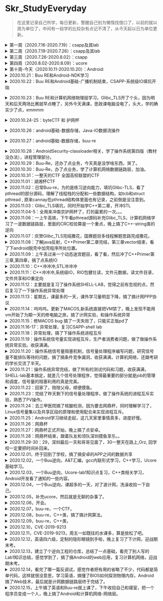 # Skr_StudyEveryday

> 在这里记录自己所学，每日更新，警醒自己别为懒惰找借口了，以前的就以周为单位了，中间有一段学的比较杂有点记不清了，从今天起以日为单位更新。

<details>
<summary>第一周（2020.7.16-2020.7.19）：csapp及其lab</summary>

+ [x] csapp：第一章到第三章

+ [x] csapp-lab：lab1到lab3

  [lab1](https://github.com/shizhongpwn/csapp_lab/blob/master/CSAPP%20LAB%20%E2%80%94%20data%20lab.pdf)：Data lab

  使用<<，>>，^，&此类基本操作数实现取反，三位运算符，比较整数大小，浮点数转换等操作

  [lab2](https://github.com/shizhongpwn/csapp_lab/blob/master/CSAPP-Boom%20lab.pdf)：Bomb lab

  一些简单的汇编，还算简单，唯独parse_6需要看出链表结构。还在parse_4中存在一处隐藏关卡

  lab3：Attack lab

  入门pwn

  </details>

<details>
<summary>第二周（2020.7.19-2020.7.26）：csapp及其lab</summary>

+ [x] csapp-lab：lab4到lab7

  [lab4](https://github.com/shizhongpwn/csapp_lab/blob/master/CSAPP-archlab.pdf)：Arch lab

  与X86-64指令集相似的Y86-64指令集的学习，以及立即数的加入，优化。

  [lab5]：Cache lab

  这个没写。。。当时绕过了

  [lab6](https://github.com/shizhongpwn/csapp_lab/blob/master/shlab-handout/tsh.c)：Shell lab

  实现一个简易的linux里的shell，这个当时记得看了，但是没上传好像，抽空找下上传

  [lab7](https://github.com/shizhongpwn/csapp_lab/blob/master/csapp-malloc_lab.md)：Malloc lab

  实现一个简易的glibc的堆块回收

  </details>

<details>
<summary>第三周（2020.7.26-2020.8.02）：csapp</summary>

+ [x] csapp：看到第九章的系统级IO

+ [ ] csapp-lab：proxy lab

  未完成

  </details>

<details>
<summary>第四周（2020.8.02-2020.8.09）：ucore</summary>

+ [x] ucore-lab：lab1到lab2

  [lab1](https://github.com/shizhongpwn/notes/blob/master/ucore/Ucore-lab1.md)：

  启动操作系统的bootloader，操作系统如何加载到内存
  </details>

<details>
<summary>第十周-今天（2020.10.11-2020.10.20）：Android:</summary>

+ [x] [第一章](https://github.com/shizhongpwn/Andriod-/blob/master/Android%E5%9F%BA%E7%A1%80/Android%E5%9F%BA%E7%A1%80-%E4%B8%80.md)：Android基础

+ [x] [第二章](https://github.com/shizhongpwn/Andriod-/blob/master/Android%E5%9F%BA%E7%A1%80/android%E5%9F%BA%E7%A1%80%E4%BA%8C-UI.md)：Andorid UI相关

+ [x] [第三章](https://github.com/shizhongpwn/Andriod-/blob/master/Android%E5%9F%BA%E7%A1%80/Android%E5%9F%BA%E7%A1%80-%E6%89%8B%E6%9C%BA%E5%92%8C%E5%B9%B3%E6%9D%BF.md)：手机和平板UI设计相关

+ [x] [第四章](https://github.com/shizhongpwn/Andriod-/blob/master/Android%E5%9F%BA%E7%A1%80/android%E5%9F%BA%E7%A1%80-%E5%B9%BF%E6%92%AD%E6%9C%BA%E5%88%B6.md)：Android 广播机制（未读完）

+ [x] [做了很多的android CTF题目]

  </details>

<details>
<summary>2020.10.21：Buu RE和Android-NDK学习</summary>

+ [x] [BUU RE]

做了几个简单的RE，做的很慢，废物。

+ [x] [Android-NDK](https://github.com/shizhongpwn/Andriod-/blob/master/AndroidSecurity/AndroidSecurity-NKD.md)：Android SDK开发
       </details>
       
<details>
<summary>2020.10.22：Buu RE和Android基础-广播机制结束，CSAPP-系统级IO填坑开始</summary>

+ [x] [BUU RE]

做了几个简单的RE，CrackRTF,JustRE,Youngter-drive。

+ [x] [Android-广播机制](https://github.com/shizhongpwn/Andriod-/blob/master/Android%E5%9F%BA%E7%A1%80/android%E5%9F%BA%E7%A1%80-%E5%B9%BF%E6%92%AD%E6%9C%BA%E5%88%B6.md)：Android-广播机制

+ [x] [CSAPP-系统级IO](https://github.com/shizhongpwn/csapp_lab/blob/master/%E7%B3%BB%E7%BB%9F%E7%BA%A7IO.md)：今天开了个头。
       </details>
       
<details>
<summary>2020.10.23：Buu RE和计算机网络物理层学习，Glibc_TLS开了个头，因为明天和后天两场比赛就早点睡了，另外今天满课，思政课电脑没电了，头大，学的确实少了点，emmmm</summary>

+ [x] [BUU RE]

做了几个简单的RE，[ACTF新生赛2020]easyre,相册

+ [x] [计算机网络-物理层](https://github.com/shizhongpwn/notes/blob/master/%E8%AE%A1%E7%AE%97%E6%9C%BA%E7%BD%91%E7%BB%9C/%E7%89%A9%E7%90%86%E5%B1%82.md)：计算机网络-物理层

+ [x] [Glibc_TLS](https://github.com/shizhongpwn/notes/blob/master/Glibc_TLS/Glibc_TLS.md)：TLS今天开了个头。
       </details>
<details>
<summary>2020.10.24-25：byteCTF 和 护网杯</summary>

+ [x] [Byte CTF]

尝试了几个re，我只能说。。。。自己太垃圾了，一心想做安卓，也没看老本行pwn，安卓做不出，抱歉。。。。

+ [x] [护网杯]

这个真的是被带躺着进线下的，Byte实在做不动，就看了这个，复现了一个pwn....菜逼哭泣。。
       </details>
    
<details>
<summary>2020.10.26：android基础-数据存储，Java-IO数据流操作</summary>

+ [x] [android基础-数据存储](https://github.com/shizhongpwn/Andriod-/blob/master/Android%E5%9F%BA%E7%A1%80/Android%E5%9F%BA%E7%A1%80-%E6%95%B0%E6%8D%AE%E5%AD%98%E5%82%A8.md)：学了数据存储里面的文件存储技术。

+ [x] [Java-IO](https://github.com/shizhongpwn/CodeAndItsSafety/blob/master/Java/IO.md)：因为之前看java依赖于C++的意识和一点JAVA基础，但是觉得JAVA本身的语言安全特性也很重要，所以打算趁着学安卓也顺便把Java好好学一下（汗，越学觉得自己不会的越多）
       </details>
       
<details>
<summary>2020.10.27：android基础-数据存储，buu-re</summary>

+ [x] [android基础-数据存储](https://github.com/shizhongpwn/Andriod-/blob/master/Android%E5%9F%BA%E7%A1%80/Android%E5%9F%BA%E7%A1%80-%E6%95%B0%E6%8D%AE%E5%AD%98%E5%82%A8.md)：学了数据存储里面的SharedPreferences存储技术。

+ [x] [buu-re]
做了几个Exe的re，因为可能要当成例子进行讲解，自己先过一遍。
       </details>
      
<details>
<summary>2020.10.28：AndroidSecurity-classloader相关，学了操作系统第四版（教材没办法），进程管理部分。</summary>

+ [x] [AndroidSecurity-脱壳1](https://github.com/shizhongpwn/Andriod-/blob/master/AndroidSecurity/AndroidSecurity-%E8%84%B1%E5%A3%B31.md)：学习了Android里面的class loader相关的机制，和一些插件开发的基础

+ [x] [buu-re]
做了几个Exe的re。

+ [x] [操作系统第四版-进程管理](https://github.com/shizhongpwn/notes/blob/master/%E8%AE%A1%E7%AE%97%E6%9C%BA%E6%93%8D%E4%BD%9C%E7%B3%BB%E7%BB%9F-%E7%AC%AC%E5%9B%9B%E7%89%88/%E8%BF%9B%E7%A8%8B%E7%AE%A1%E7%90%86.md)：操作系统进程管理相关

    </details>
    
<details>
<summary>2020.10.29：Buu-Re，还办了点业务，今天真是没学啥东西，哭了。</summary>


+ [x] [buu-re]
做了1个Exe的re。

    </details>


<details>
<summary>2020.10.30：Buu-Re，办了点业务，学了计算机网络数据链路层，加油。</summary>

+ [x] [buu-re]
做了1个Exe的re。

+ [x] [计算机网络-数据链路层](https://github.com/shizhongpwn/notes/blob/master/%E8%AE%A1%E7%AE%97%E6%9C%BA%E7%BD%91%E7%BB%9C/%E6%95%B0%E6%8D%AE%E9%93%BE%E8%B7%AF%E5%B1%82.md)：今天数据链路层开了头。
    </details>

<details>
<summary>2020.10.31：一整天的CTF 全国高校联盟的CTF</summary>
    </details>

<details>
<summary>2020.11.01：湖湘杯CTF</summary>

+ [x] [湖湘杯CTF]
其实这大三少有的打一整天的ctf，也差不多是大三的最后一个线上赛了，以后短时间内应该不回参加线上赛了，还剩护网杯和网鼎杯两个线下，CTF生涯就先画上个句号吧，因为要好好充电补充知识，希望自己大三下可以找一个好实习，不想待学校了，嘤嘤嘤。

    </details>
  
<details>
<summary>2020.11.02：日常Buu-re，为的是练习逆向能力，填坑Glibc-TLS，看了pthread的部分源码，理解了线程栈的分配和一些数据结构，如tcb和struct pthread , 原来cannay在pthread结构体里面也有记录，之前倒是没注意到。</summary>

+ [x] [buu-re]
做了2个很水的re。

+ [x] [Glibc_TLS](https://github.com/shizhongpwn/notes/blob/master/Glibc_TLS/Glibc_TLS.md)：TLS填坑ing。

    </details>
    
<details>
<summary>2020.11.03：Glibc_TLS填坑，同时开始学C++第二章，开冲STL</summary>

+ [x] [C++](https://github.com/shizhongpwn/CodeAndItsSafety/blob/master/C%2B%2B/C%2B%2BPrimer-%E7%AC%AC%E4%BA%8C%E7%AB%A0.md)：C++第二章。

+ [x] [Glibc_TLS](https://github.com/shizhongpwn/notes/blob/master/Glibc_TLS/Glibc_TLS.md)：TLS填坑ing。

    </details>
    
<details>
<summary>2020.11.04-5：全用来冲南京护网杯了，打的最累的一次。。。</summary>

+ [x] [护网杯]
    </details>

<details>
<summary>2020.11.06：一上午高铁，下午看pthread源码补充Glibc_TLS，计算机网络学习了一波数据链路层，里面的CRC校验算是一个重点，晚上搞了C++-string类的逆向</summary>

+ [x] [C++逆向-string](https://github.com/shizhongpwn/CodeAndItsSafety/blob/master/C%2B%2B/C%2B%2B%E9%80%86%E5%90%91%E5%AD%A6%E4%B9%A0-string.md)：搞了搞string类，学到了。

+ [x] [Glibc_TLS](https://github.com/shizhongpwn/notes/blob/master/Glibc_TLS/Glibc_TLS.md)：TLS填坑ing。

+ [x] [计算机网络-数据链路层](https://github.com/shizhongpwn/notes/blob/master/%E8%AE%A1%E7%AE%97%E6%9C%BA%E7%BD%91%E7%BB%9C/%E6%95%B0%E6%8D%AE%E9%93%BE%E8%B7%AF%E5%B1%82.md)：今天数据链路层重点研究了其协议相关的三个基本问题：封装成帧，透明传输，差错检测（CRC校验是重点）。
    </details>


<details>
<summary>2020.11.07：庆贺Glibc_TLS完结撒花，国赛题目多线程解题思路完成撒花。</summary>

+ [x] [Glibc_TLS](https://github.com/shizhongpwn/notes/blob/master/Glibc_TLS/Glibc_TLS.md)：TLS完结撒花。
    </details>

<details>
<summary>2020.11.08：了解java反射，C++Primer第二章完结，第三章vector结束，看了下android脱壳中加壳程序所处位置。</summary>

+ [x] [java反射](https://github.com/shizhongpwn/CodeAndItsSafety/blob/master/Java/JAVA-%E5%8F%8D%E5%B0%84.md)：简单了解java反射，因为在安卓安全加壳部分要经常用到。
+ [x] [C++Primer第三章](https://github.com/shizhongpwn/CodeAndItsSafety/blob/master/C%2B%2B/C%2B%2BPrimer-%E7%AC%AC%E4%B8%89%E7%AB%A0.md)：第二章今天完结，第三章看到了vector.
+ [x] [加壳APP运行流程和ClassLoader修正](https://github.com/shizhongpwn/Andriod-/blob/master/AndroidSecurity/AndroidSecutity-%E5%8A%A0%E5%A3%B3APP%E8%BF%90%E8%A1%8C%E6%B5%81%E7%A8%8B%E5%92%8CClassLoader%E4%BF%AE%E6%AD%A3.md):	这一点刚刚开始，因为不太了解java反射，跑过去看了看。
    </details>
    
<details>
<summary>2020.11.09：上午丢过来一个动态迷宫题目，看了看，然后冲了C++Primer第三章,第四章，搞了点系统IO</summary>

+ [x] [C++Primer第三章](https://github.com/shizhongpwn/CodeAndItsSafety/blob/master/C%2B%2B/C%2B%2BPrimer-%E7%AC%AC%E4%B8%89%E7%AB%A0.md)：第三章完结撒花。
+ [x] [C++Primer第四章](https://github.com/shizhongpwn/CodeAndItsSafety/blob/master/C%2B%2B/C%2B%2BPrimer-第四章.md): 第四章完结撒花，这一章跟C有很多冲突，所以挺快的。 
+ [x] [csapp-系统级IO](https://github.com/shizhongpwn/csapp_lab/blob/master/系统级IO.md):	晚上好累啊，看的好慢，哭了。
    </details>
<details>
<summary>2020.11.10：C++冲冲冲,STL冲冲冲</summary>

+ [x] [C++Primer第五章](https://github.com/shizhongpwn/CodeAndItsSafety/blob/master/C%2B%2B/C%2B%2BPrimer-第五章-语句.md)：第五章完结，底层学完回来学C++真的得心应手。
+ [x] [C++Primer第六章](https://github.com/shizhongpwn/CodeAndItsSafety/blob/master/C%2B%2B/C%2B%2BPrimer-第六章-函数.md): 函数还没搞完。
+ [x] JAVA-web：今天的javaweb课，怎么说全看java了，哈哈

    </details>
    
<details>
<summary>2020.11.11：C++冲冲冲,系统级IO，RIO包健壮读，文件元数据，读文件目录，文件共享和IO重定向</summary>

+ [x] [C++Primer第六章](https://github.com/shizhongpwn/CodeAndItsSafety/blob/master/C%2B%2B/C%2B%2BPrimer-第六章-函数.md): 完结撒花。
+ [x] [CSAPP-系统级IO](https://github.com/shizhongpwn/csapp_lab/blob/master/系统级IO.md): RIO包健壮读，无缓冲区读就是调用系统调用直接读到目标区域，有缓冲区的就是，先调用系统调用把缓冲区读满，同时用一个结构体对缓冲区进行解释和标记，来方便用户直接从缓冲区拿数据，减少了系统调用，至于文件元数据其实就是v-node的很多文件信息，读取目录差别就在于返回的是指向目录流(directory stream)的指针，共享文件的话，主要是依赖于文件表其实是共享的，每个进程的文件描述符表里面的表项都可以指过去。重定向的话就在于`dup2`函数了，理解共享文件之后理解这个不难。

    </details>
    
<details>
<summary>2020.11.12：主要就是复习了操作系统SHELL-LAB，觉得之前有忽视的点，然后复习了一下操作系统异常处理</summary>

+ [x] [CSAPP-SHELL-LAB](https://github.com/shizhongpwn/csapp_lab/blob/master/CSAPP-shell-lab.md): 撸源码撸源码。
+ [x] [CSAPP-异常处理](https://github.com/shizhongpwn/csapp_lab/blob/master/CSAPP-第八章-异常.md): 异常处理进阶一波。

    </details>

<details>
<summary>2020.11.13：星期五，课最多的一天，课外学习量明显下降，搞了搞计网PPP协议</summary>

+ [x] [计算机网络-数据链路层](https://github.com/shizhongpwn/notes/blob/master/%E8%AE%A1%E7%AE%97%E6%9C%BA%E7%BD%91%E7%BB%9C/%E6%95%B0%E6%8D%AE%E9%93%BE%E8%B7%AF%E5%B1%82.md)：PPP协议，协议组成，PPP协议帧格式，其工作流程

    </details>

<details>
<summary>2020.11.14：呜呜呜，更新了MACOS,新系统直接把VM禁了，晚上发现不能用vm开始了为期一天的修电脑之旅，搞了计网实验，和操作系统异常</summary>

+ [x] [CSAPP-异常处理](https://github.com/shizhongpwn/csapp_lab/blob/master/CSAPP-第八章-异常.md): 异常处理进阶一波。

    </details>

<details>
<summary>2020.11.15：修MACOS bug 搞了一天失败了，只能买正版pd了</summary>

+ [x] 修理MAC OS,电脑差点只能送售后。。。

    </details>
<details>
<summary>2020.11.16-17：异常处理，复习CSAPP-shell lab</summary>

+ [x] [CSAPP-异常处理](https://github.com/shizhongpwn/csapp_lab/blob/master/CSAPP-第八章-异常.md): 异常处理进阶一波。
+ [x] [CSAPP-SHELL-LAB](https://github.com/shizhongpwn/csapp_lab/blob/master/CSAPP-shell-lab.md): 因为老师布置了一个shell实验，但是那个太简单了，就找了这个难一点的复习一下。
    </details>
<details>
<summary>2020.11.18：异常处理，搞了下操作系统进程互斥</summary>

+ [x] [CSAPP-异常处理](https://github.com/shizhongpwn/csapp_lab/blob/master/CSAPP-第八章-异常.md): 异常处理课后习题都ccc。
+ [x] [进程互斥](https://github.com/shizhongpwn/notes/blob/master/计算机操作系统-第四版/操作系统实验-进程互斥.md): 进程互斥，生产者消费者实验
    </details>
<details>
<summary>2020.11.19：操作系统信号量实现进程互斥，生产者消费者问题，做了做操作系统异常实验。收获满满。</summary>

+ [x] [计算机操作系统-第四版-进程管理](https://github.com/shizhongpwn/notes/blob/master/计算机操作系统-第四版/进程管理.md): 实现进程互斥的几种方式，信号量机制中的整形信号量，AND型信号量，记录型信号量，信号量集，管程机制，
+ [x] [CSAPP-异常处理](https://github.com/shizhongpwn/csapp_lab/blob/master/CSAPP-第八章-异常.md): 异常处理实验。
    </details>
<details>
<summary>2020.11.20：操作系统信号量阻塞机制，信号量处理程序编写问题，研究信号量不能排队等待的问题，搞了搞条件竞争漏洞，收获满满，计算机网络，还跟考研的学长交流了半天。</summary>

+ [x] [计算机网络-数据链路层](https://github.com/shizhongpwn/notes/blob/master/%E8%AE%A1%E7%AE%97%E6%9C%BA%E7%BD%91%E7%BB%9C/%E6%95%B0%E6%8D%AE%E9%93%BE%E8%B7%AF%E5%B1%82.md)：没看啥。。。跟考研学长交流了。。。
+ [x] [CSAPP-异常处理](https://github.com/shizhongpwn/csapp_lab/blob/master/CSAPP-第八章-异常.md): 信号量引发的竞争问题，阻塞机制，操作系统默认阻塞和显示阻塞，解决不排队等待问题就是在一个信号处理程序里面尽可能的多做，（就比如实验里面，尽可能多的回收子进程），感觉编写问题最重要的就是`erron`在信号处理程序里面可能变化，所以在信号处理程序里面进行保存和还原，还有就是`用volatile声明全局变量，这用来告诉编译器不要缓存这个变量`,`sig_atomic_t声明标志，C提供了该整形数据结构，对它的读和写都是原子性的不可以被中断。`。
    </details>
    
<details>
<summary>2020.11.21：操作系统异常完结，做了所有的测试代码和习题，收获满满，SHELL-lab基本搞定，就差几个信号处理程序，觉得最重要的部分就是job的管理和调度，信号量的阻塞利用的真是完美。</summary>

+ [x] [CSAPP-ShelLlab](https://github.com/shizhongpwn/csapp_lab/blob/master/shlab-handout/tsh.c)：总结shell-lab
+ [x] [CSAPP-异常处理](https://github.com/shizhongpwn/csapp_lab/blob/master/CSAPP-第八章-异常.md): 完结撒花，里面很多习题和测试代码都超赞，也算是对竞争漏洞有了更深刻的认识。
    </details>

<details>
<summary>2020.11.22：回家了，陪陪父母，顺便摸鱼。</summary>

+ [x] 陪伴 
    </details>


<details>
<summary>2020.11.23：完结了昨天剩下的信号量处理程序，做了操作系统的进程互斥实验，熟悉了PV操作。</summary>

+ [x] [Linux操作系统进程互斥实验](https://github.com/shizhongpwn/notes/blob/master/计算机操作系统-第四版/操作系统实验-进程互斥.md)：其核心是利用共享内存区域，和自己创建的信号量组，进而可以利用`semop`函数来实现PV操作，进而实现进程互斥访问共享内存区域。
    </details>
    
<details>
<summary>2020.11.24：去三甲医院搞了核酸检测，因为要去网鼎杯，同时理解学习了，Linux信号量集以及共享区段的原理和使用配合来实现进程互斥。</summary>

+ [x] 核酸检测
    </details>
    
<details>
<summary>2020.11.25：Android学习继续走起，这几天家里事情真多，进度好慢。</summary>

+ [x] [android基础-数据存储](https://github.com/shizhongpwn/Andriod-/blob/master/Android%E5%9F%BA%E7%A1%80/Android%E5%9F%BA%E7%A1%80-%E6%95%B0%E6%8D%AE%E5%AD%98%E5%82%A8.md)：学了数据存储里面的Sqlite存储技术。
    </details>
    
<details>
<summary>2020.11.26：网鼎杯</summary>

+ [x] 出发去深圳网鼎杯：在路上的和准备比赛的一天。
    </details>
<details>
<summary>2020.11.27：网鼎杯正式开始，晚上搞了点安卓。</summary>

+ [x] 深圳网鼎杯：打了一天，累死了,Orz,学到了许多骚姿势。
+ [x] [Android基础-跨程序共享数据-内容提供器](https://github.com/shizhongpwn/Andriod-/blob/master/Android%E5%9F%BA%E7%A1%80/%E7%AC%AC%E4%B8%83%E7%AB%A0-%E8%B7%A8%E7%A8%8B%E5%BA%8F%E5%85%B1%E4%BA%AB%E6%95%B0%E6%8D%AE-%E5%86%85%E5%AE%B9%E6%8F%90%E4%BE%9B%E5%99%A8.md):  搞了点安卓。
    </details>

<details>
<summary>2020.11.28：网鼎杯结束，跟着队友和领队深圳摸鱼享乐。。</summary>

+ [x] 深圳网鼎杯：享乐，Orz。
    </details>
<details>
<summary>2020.11.29-30：29，深圳最后一天和哥哥见面了，30一整天在路上,Orz, 回学校一定要把时间补回来。</summary>

+ [x] 深圳网鼎杯：一路倒霉，Orz。
    </details>    
<details>
<summary>2020.12.01，终于回到了学校，搞了搞安卓的APP之间的数据共享</summary>

+ [x] [Android基础-跨程序共享数据-内容提供器](https://github.com/shizhongpwn/Andriod-/blob/master/Android%E5%9F%BA%E7%A1%80/%E7%AC%AC%E4%B8%83%E7%AB%A0-%E8%B7%A8%E7%A8%8B%E5%BA%8F%E5%85%B1%E4%BA%AB%E6%95%B0%E6%8D%AE-%E5%86%85%E5%AE%B9%E6%8F%90%E4%BE%9B%E5%99%A8.md):  内容提供器，需要注意的点就是`URI`的内容形式和普通形式，它帮助实现跨程序共享数据，还有一个点就是`Manifest.xml`里面的权限控制。
    </details>     

<details>
<summary>2020.12.02，一个Buu逆向，A&T汇编，gcc内联形式学习，C++学习，Ucore基础学习。</summary>

+ [x] [buu-re] 做了1个Exe的re。
+ [x] [Ucore-Gcc内联汇编](https://github.com/shizhongpwn/notes/blob/master/ucore/Ucore-Gcc%E5%86%85%E8%81%94%E6%B1%87%E7%BC%96.md)：Ucore里面用到的汇编形式，但是觉得遇到的越来越多了就不逃避了。
+ [x] [Ucore-Lab1基础补充](https://github.com/shizhongpwn/notes/blob/master/ucore/Ucore-Gcc%E5%86%85%E8%81%94%E6%B1%87%E7%BC%96.md)：之前Ucore实验指导书没好好看，亏大了。
+ [x] [C++-Primer-第七章类](https://github.com/shizhongpwn/CodeAndItsSafety/blob/master/C%2B%2B/C%2B%2Bprimer-%E7%AC%AC%E4%B8%83%E7%AB%A0-%E7%B1%BB.md)：补充C++，C++STL一定要冲起来。
    </details>  
<details>    
<summary>2020.12.03，一个Buu逆向，Ucore-lab1知识点复习，C++类相关学习，Android开发看了通知的一些内容。</summary>

+ [x] [buu-re] 做了1个Exe的re。
+ [x] [Ucore-Lab1基础](https://github.com/shizhongpwn/notes/blob/master/ucore/Ucore-lab1-bootloader%E5%90%AF%E5%8A%A8ucore.md)：主要就是分段机制和MBR/Bootloader，还有复习，感觉有收获的，
+ [x] [C++-Primer-第七章类](https://github.com/shizhongpwn/CodeAndItsSafety/blob/master/C%2B%2B/C%2B%2Bprimer-%E7%AC%AC%E4%B8%83%E7%AB%A0-%E7%B1%BB.md)：补充C++类相关知识点。
+ [x] [Android基础-运用多媒体](https://github.com/shizhongpwn/Andriod-/blob/master/Android%E5%9F%BA%E7%A1%80/Android%E5%9F%BA%E7%A1%80-%E8%BF%90%E7%94%A8%E6%89%8B%E6%9C%BA%E5%A4%9A%E5%AA%92%E4%BD%93.md)：这波主要是通知相关内容，书上代码有点老旧，不适合新android系统，自己写了个新android的demo. 
    </details>     
    
<details>    
<summary>2020.12.04，一个Buu逆向，课超多的一天，对了波计网，洗澡收拾一下自己。</summary>

+ [x] [buu-re] 做了1个Exe的re。
+ [x] [计算机网络-数据链路层](https://github.com/shizhongpwn/notes/blob/master/%E8%AE%A1%E7%AE%97%E6%9C%BA%E7%BD%91%E7%BB%9C/%E6%95%B0%E6%8D%AE%E9%93%BE%E8%B7%AF%E5%B1%82.md)：今天数据链路层重点研究了其协议相关的三个基本问题：封装成帧，透明传输，差错检测（CRC校验是重点）。
    </details> 

<details>    
<summary>2020.12.05，补充ucore，然后就是无聊的杂事了。</summary>

+ [x] [Ucore-Lab1基础补充](https://github.com/shizhongpwn/notes/blob/master/ucore/Ucore-lab1-bootloader%E5%90%AF%E5%8A%A8ucore.md)：复习ing.
    </details> 
<details>    
<summary>2020.12.06，开会。</summary>

+ [x] 周会交流
    </details> 
<details>        
<summary>2020.12.07，buu-re，一个CTF。</summary>

+ [x] [buu-re] 做了1个Exe的re。这个得到的经验就是有时候ida分析错误，然后加载到OD里面可以汇编比对一下，看看是哪里出错了。
+ [x] [CTF] 打了一场CTF。
    </details> 

<details>        
<summary>2020.12.08，buu-re，C++类，搞了搞计网算法。</summary>

+ [x] [buu-re] 做了1个Exe的re。
+ [x] [C++-Primer-第七章类](https://github.com/shizhongpwn/CodeAndItsSafety/blob/master/C%2B%2B/C%2B%2Bprimer-%E7%AC%AC%E4%B8%83%E7%AB%A0-%E7%B1%BB.md)：补充C++，C++STL一定要冲起来。
    </details> 

<details>        
<summary>2020.12.09，buu-re，C++类，</summary>

+ [x] [buu-re] 做了2个Exe的re，游戏逆向。
+ [x] [C++-Primer-第七章类](https://github.com/shizhongpwn/CodeAndItsSafety/blob/master/C%2B%2B/C%2B%2Bprimer-%E7%AC%AC%E4%B8%83%E7%AB%A0-%E7%B1%BB.md)：补充C++，C++STL一定要冲起来。
    </details> 
<details>        
<summary>2020.12.10，CVE-2019-9213</summary>

+ [x] [CVE-2019-9213](https://github.com/shizhongpwn/CVE/blob/master/CVE-2019-9213/CVE-2019-9213.md)：分析完了poc和漏洞原理，差点exp的分析，不过总算是学到了点东西。
    </details> 
<details>        
<summary>2020.12.11，CVE-2019-9213，周五一如既往的水课多，算是放松了吧。</summary>


+ [x] [CVE-2019-9213](https://github.com/shizhongpwn/CVE/blob/master/CVE-2019-9213/CVE-2019-9213.md)：调试总结了一下。
    </details> 
<details>        
<summary>2020.12.12，英语四六级，定制的隐形眼镜到手啦，晚上复习了下计网，迎战期末考。</summary>


+ [x] 英语四六级考试
+ [x] 学会了隐形眼镜怎么用，u1s1隐形眼镜舒适多了，看的还清楚。 
+ [x] 计算机网络，这次用书本复习的，没有电子笔记啦。
    </details> 
<details>        
<summary>2020.12.13，建立了个逆向工程的仓库，总结了一点基础，看完了别人写的Lab1知识总结，感觉学到了，搞了搞Android的web应用，复习计算机网络，迎战期末考。</summary>

+ [x] [计算机网络](https://github.com/shizhongpwn/notes/blob/master/%E8%AE%A1%E7%AE%97%E6%9C%BA%E7%BD%91%E7%BB%9C/%E6%95%B0%E6%8D%AE%E9%93%BE%E8%B7%AF%E5%B1%82.md)：复习。
+ [x] [ReverseEngineering](https://github.com/shizhongpwn/ReverseEngineering)：ReverseEngineering。
+ [x] [Android-网络技术](https://github.com/shizhongpwn/Andriod-/blob/master/Android%E5%9F%BA%E7%A1%80/Android%E5%9F%BA%E7%A1%80-%E7%BD%91%E7%BB%9C%E6%8A%80%E6%9C%AF.md)：Android Webview。
    </details> 
<details>   
<summary>2020.12.14，看完了哪一篇反调试，感觉作者把有用的省略了不少，代码都是简单代码，这样就很没意思，学习英语，搞懂了BIOS如何探测物理内存，Android搞了Web技术，最后就是计网数据链路层终于完结了。</summary>

+ [x] 英语每天都要学
+ [x] [计算机网络](https://github.com/shizhongpwn/notes/blob/master/%E8%AE%A1%E7%AE%97%E6%9C%BA%E7%BD%91%E7%BB%9C/%E6%95%B0%E6%8D%AE%E9%93%BE%E8%B7%AF%E5%B1%82.md)：数据链路层终于完了。
+ [x] [ReverseEngineering](https://github.com/shizhongpwn/ReverseEngineering)：ReverseEngineering。
+ [x] [Android-网络技术](https://github.com/shizhongpwn/Andriod-/blob/master/Android%E5%9F%BA%E7%A1%80/Android%E5%9F%BA%E7%A1%80-%E7%BD%91%E7%BB%9C%E6%8A%80%E6%9C%AF.md)：Android Webview，还是挺有意思的。
    </details> 
<details>        
<summary>2020.12.15，上午搞了英语和Buu-re就上课了，下午收拾自己和寝室，把一个程序员变成一个人，晚上搞了Android和计算机网络-网络层。</summary>

+ [x] 英语每天都要学
+ [x] buu-re 
+ [x] [计算机网络](https://github.com/shizhongpwn/notes/blob/master/%E8%AE%A1%E7%AE%97%E6%9C%BA%E7%BD%91%E7%BB%9C/%E7%BD%91%E7%BB%9C%E5%B1%82.md)：网络层开始啦。
+ [x] [Android-网络技术](https://github.com/shizhongpwn/Andriod-/blob/master/Android%E5%9F%BA%E7%A1%80/Android%E5%9F%BA%E7%A1%80-%E7%BD%91%E7%BB%9C%E6%8A%80%E6%9C%AF.md)：Android 使用OkHttp库。
    </details> 
        


